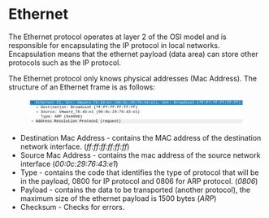 # Ethernet

The Ethernet protocol operates at layer 2 of the OSI model and is responsible for encapsulating the IP protocol in local networks. Encapsulation means that the ethernet payload (data area) can store other protocols such as the IP protocol.

The Ethernet protocol only knows physical addresses (Mac Address). The structure of an Ethernet frame is as follows:



<figure><img src="../.gitbook/assets/ethernet-1.png" alt="img-ethernet"><figcaption></figcaption></figure>

* Destination Mac Address - contains the MAC address of the destination network interface. (_ff:ff:ff:ff:ff:ff_)
* Source Mac Address - contains the mac address of the source network interface (_00:0c:29:76:43:e1_)
* Type - contains the code that identifies the type of protocol that will be in the payload, 0800 for IP protocol and 0806 for ARP protocol. (_0806_)
* Payload - contains the data to be transported (another protocol), the maximum size of the ethernet payload is 1500 bytes (_ARP_)
* Checksum - Checks for errors.
